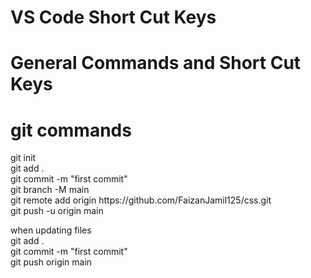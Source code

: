 <h1> VS Code Short Cut Keys </h1>







<h1> General Commands and Short Cut Keys </h1>

<h1>git commands</h1>
git init<br/>
git add .<br/>
git commit -m "first commit"<br/>
git branch -M main<br/>
git remote add origin https://github.com/FaizanJamil125/css.git<br/>
git push -u origin main<br/>


when updating files<br/>
git add .<br/>
git commit -m "first commit"<br/>
git push origin main<br/>
